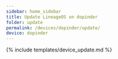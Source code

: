 ```yaml
---
sidebar: home_sidebar
title: Update LineageOS on dopinder
folder: update
permalink: /devices/dopinder/update/
device: dopinder
---
```

{% include templates/device_update.md %}
